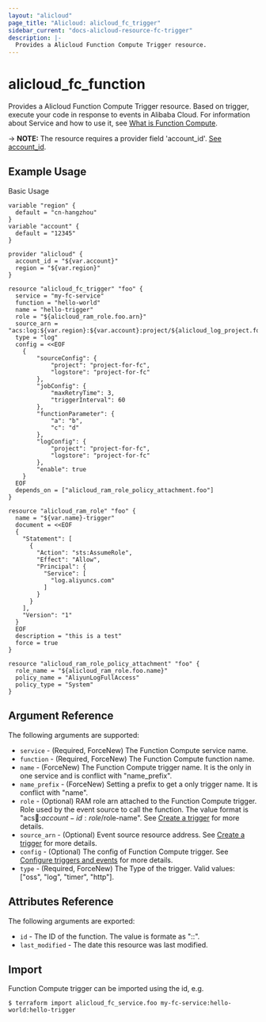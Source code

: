 ```yaml
---
layout: "alicloud"
page_title: "Alicloud: alicloud_fc_trigger"
sidebar_current: "docs-alicloud-resource-fc-trigger"
description: |-
  Provides a Alicloud Function Compute Trigger resource.
---
```


# alicloud\_fc\_function

Provides a Alicloud Function Compute Trigger resource. Based on trigger, execute your code in response to events in Alibaba Cloud.
 For information about Service and how to use it, see [What is Function Compute](https://www.alibabacloud.com/help/doc-detail/52895.htm).

-> **NOTE:** The resource requires a provider field 'account_id'. [See account_id](https://www.terraform.io/docs/providers/alicloud/index.html#account_id).

## Example Usage

Basic Usage

```
variable "region" {
  default = "cn-hangzhou"
}
variable "account" {
  default = "12345"
}

provider "alicloud" {
  account_id = "${var.account}"
  region = "${var.region}"
}

resource "alicloud_fc_trigger" "foo" {
  service = "my-fc-service"
  function = "hello-world"
  name = "hello-trigger"
  role = "${alicloud_ram_role.foo.arn}"
  source_arn = "acs:log:${var.region}:${var.account}:project/${alicloud_log_project.foo.name}"
  type = "log"
  config = <<EOF
    {
        "sourceConfig": {
            "project": "project-for-fc",
            "logstore": "project-for-fc"
        },
        "jobConfig": {
            "maxRetryTime": 3,
            "triggerInterval": 60
        },
        "functionParameter": {
            "a": "b",
            "c": "d"
        },
        "logConfig": {
            "project": "project-for-fc",
            "logstore": "project-for-fc"
        },
        "enable": true
    }
  EOF
  depends_on = ["alicloud_ram_role_policy_attachment.foo"]
}

resource "alicloud_ram_role" "foo" {
  name = "${var.name}-trigger"
  document = <<EOF
  {
    "Statement": [
      {
        "Action": "sts:AssumeRole",
        "Effect": "Allow",
        "Principal": {
          "Service": [
            "log.aliyuncs.com"
          ]
        }
      }
    ],
    "Version": "1"
  }
  EOF
  description = "this is a test"
  force = true
}

resource "alicloud_ram_role_policy_attachment" "foo" {
  role_name = "${alicloud_ram_role.foo.name}"
  policy_name = "AliyunLogFullAccess"
  policy_type = "System"
}

```
## Argument Reference

The following arguments are supported:

* `service` - (Required, ForceNew) The Function Compute service name.
* `function` - (Required, ForceNew) The Function Compute function name.
* `name` - (ForceNew) The Function Compute trigger name. It is the only in one service and is conflict with "name_prefix".
* `name_prefix` - (ForceNew) Setting a prefix to get a only trigger name. It is conflict with "name".
* `role` - (Optional) RAM role arn attached to the Function Compute trigger. Role used by the event source to call the function. The value format is "acs:ram::$account-id:role/$role-name". See [Create a trigger](https://www.alibabacloud.com/help/doc-detail/53102.htm) for more details.
* `source_arn` - (Optional) Event source resource address. See [Create a trigger](https://www.alibabacloud.com/help/doc-detail/53102.htm) for more details.
* `config` - (Optional) The config of Function Compute trigger. See [Configure triggers and events](https://www.alibabacloud.com/help/doc-detail/70140.htm) for more details.
* `type` - (Required, ForceNew) The Type of the trigger. Valid values: ["oss", "log", "timer", "http"].

## Attributes Reference

The following arguments are exported:

* `id` - The ID of the function. The value is formate as "<service>:<function>:<name>".
* `last_modified` - The date this resource was last modified.

## Import

Function Compute trigger can be imported using the id, e.g.

```
$ terraform import alicloud_fc_service.foo my-fc-service:hello-world:hello-trigger
```
